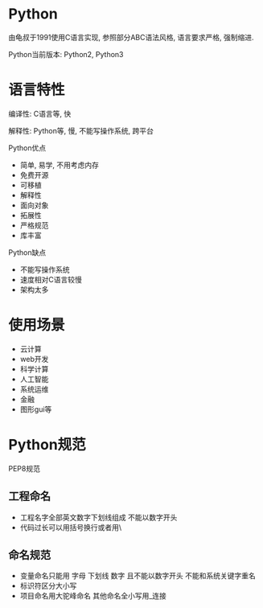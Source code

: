 # Python

由龟叔于1991使用C语言实现, 参照部分ABC语法风格, 语言要求严格, 强制缩进.

Python当前版本: Python2, Python3

# 语言特性

编译性: C语言等,  快

解释性: Python等, 慢, 不能写操作系统, 跨平台



Python优点

* 简单, 易学, 不用考虑内存
* 免费开源
* 可移植
* 解释性
* 面向对象
* 拓展性
* 严格规范
* 库丰富

Python缺点

* 不能写操作系统
* 速度相对C语言较慢
* 架构太多

# 使用场景

* 云计算
* web开发
* 科学计算
* 人工智能
* 系统运维
* 金融
* 图形gui等



# Python规范

PEP8规范

## 工程命名

* 工程名字全部英文数字下划线组成 不能以数字开头
* 代码过长可以用括号换行或者用\

## 命名规范

- 变量命名只能用 字母 下划线 数字 且不能以数字开头 不能和系统关键字重名
- 标识符区分大小写
- 项目命名用大驼峰命名 其他命名全小写用_连接